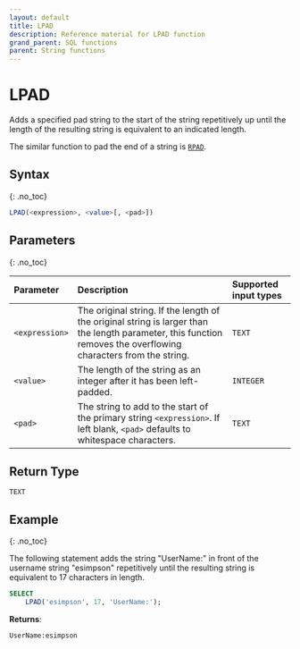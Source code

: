 ```yaml
---
layout: default
title: LPAD
description: Reference material for LPAD function
grand_parent: SQL functions
parent: String functions
---
```


# LPAD

Adds a specified pad string to the start of the string repetitively up until the length of the resulting string is equivalent to an indicated length.

The similar function to pad the end of a string is [`RPAD`](./rpad.md).

## Syntax
{: .no_toc}

```sql
LPAD(<expression>, <value>[, <pad>])
```

## Parameters 
{: .no_toc}

| Parameter  | Description                                      |Supported input types | 
| :---------- | :---------------------------------------------- | :------------|
| `<expression>`    | The original string. If the length of the original string is larger than the length parameter, this function removes the overflowing characters from the string. | `TEXT` | 
| `<value>` | The length of the string as an integer after it has been left-padded.  | `INTEGER` |                                                                                                         |
| `<pad>`    | The string to add to the start of the primary string `<expression>`. If left blank, `<pad>` defaults to whitespace characters.         | `TEXT` |                                                                                            |

## Return Type
`TEXT`

## Example
{: .no_toc}

The following statement adds the string "UserName:" in front of the username string "esimpson" repetitively until the resulting string is equivalent to 17 characters in length.

```sql
SELECT
	LPAD('esimpson', 17, 'UserName:');
```

**Returns**:

```
UserName:esimpson
```
